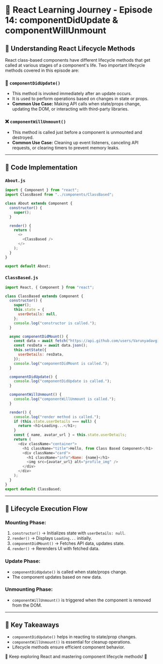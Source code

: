# 🚀 React Learning Journey - Episode 14: componentDidUpdate & componentWillUnmount

## 📌 Understanding React Lifecycle Methods

React class-based components have different lifecycle methods that get called at various stages of a component's life. Two important lifecycle methods covered in this episode are:

### 🔄 `componentDidUpdate()`

- This method is invoked immediately after an update occurs.
- It is used to perform operations based on changes in state or props.
- **Common Use Case:** Making API calls when state/props change, updating the DOM, or interacting with third-party libraries.

### ❌ `componentWillUnmount()`

- This method is called just before a component is unmounted and destroyed.
- **Common Use Case:** Cleaning up event listeners, canceling API requests, or clearing timers to prevent memory leaks.

---

## 📝 Code Implementation

### `About.js`

```javascript
import { Component } from "react";
import ClassBased from "../components/ClassBased";

class About extends Component {
  constructor() {
    super();
  }

  render() {
    return (
      <>
        <ClassBased />
      </>
    );
  }
}

export default About;
```

### `ClassBased.js`

```javascript
import React, { Component } from "react";

class ClassBased extends Component {
  constructor() {
    super();
    this.state = {
      userDetails: null,
    };
    console.log("constructor is called.");
  }

  async componentDidMount() {
    const data = await fetch("https://api.github.com/users/Varunyadavgithub");
    const resData = await data.json();
    this.setState({
      userDetails: resData,
    });
    console.log("componentDidMount is called.");
  }

  componentDidUpdate() {
    console.log("componentDidUpdate is called.");
  }

  componentWillUnmount() {
    console.log("componentWillUnmount is called.");
  }

  render() {
    console.log("render method is called.");
    if (this.state.userDetails === null) {
      return <h1>Loading...</h1>;
    }
    const { name, avatar_url } = this.state.userDetails;
    return (
      <div className="container">
        <h1 className="title">Hello, from Class Based Component</h1>
        <div className="card">
          <h1 className="info">Name: {name}</h1>
          <img src={avatar_url} alt="profile_img" />
        </div>
      </div>
    );
  }
}
export default ClassBased;
```

---

## 🔄 Lifecycle Execution Flow

### **Mounting Phase:**

1. `constructor()` → Initializes state with `userDetails: null`.
2. `render()` → Displays `Loading...` initially.
3. `componentDidMount()` → Fetches API data, updates state.
4. `render()` → Rerenders UI with fetched data.

### **Update Phase:**

- `componentDidUpdate()` is called when state/props change.
- The component updates based on new data.

### **Unmounting Phase:**

- `componentWillUnmount()` is triggered when the component is removed from the DOM.

---

## 🎯 Key Takeaways

- `componentDidUpdate()` helps in reacting to state/prop changes.
- `componentWillUnmount()` is essential for cleanup operations.
- Lifecycle methods ensure efficient component behavior.

📌 Keep exploring React and mastering component lifecycle methods! 🚀

